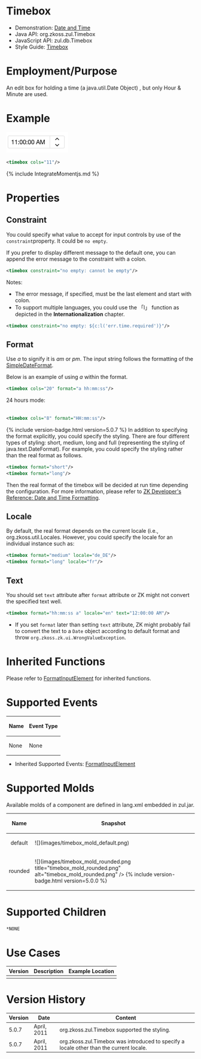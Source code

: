 

# Timebox

- Demonstration: [Date and
  Time](http://www.zkoss.org/zkdemo/input/date_and_time_picker)
- Java API: <javadoc>org.zkoss.zul.Timebox</javadoc>
- JavaScript API: <javadoc directory="jsdoc">zul.db.Timebox</javadoc>
- Style Guide: [
  Timebox](ZK_Style_Guide/XUL_Component_Specification/Timebox)

# Employment/Purpose

An edit box for holding a time (a java.util.Date Object) , but only Hour
& Minute are used.

# Example

![](images/ZKCompRef_Timebox.png)

``` xml
<timebox cols="11"/>
```

{% include IntegrateMomentjs.md %}

# Properties

## Constraint

You could specify what value to accept for input controls by use of the
`constraint`property. It could be `no empty`.

If you prefer to display different message to the default one, you can
append the error message to the constraint with a colon.

``` xml
<timebox constraint="no empty: cannot be empty"/>
```

Notes:

- The error message, if specified, must be the last element and start
  with colon.
- To support multiple languages, you could use the 「l」 function as
  depicted in the **Internationalization** chapter.

``` xml
<timebox constraint="no empty: ${c:l('err.time.required')}"/>
```

## Format

Use *a* to signify it is *am* or *pm*. The input string follows the
formatting of the
[SimpleDateFormat](http://java.sun.com/j2se/1.5.0/docs/api/java/text/SimpleDateFormat.html).

Below is an example of using *a* within the format.

``` xml
<timebox cols="20" format="a hh:mm:ss"/>
```

24 hours mode:

``` xml
 
<timebox cols="8" format="HH:mm:ss"/>
```

{% include version-badge.html version=5.0.7 %} In addition to specifying the format
explicitly, you could specify the styling. There are four different
types of styling: short, medium, long and full (representing the styling
of java.text.DateFormat). For example, you could specify the styling
rather than the real format as follows.

``` xml
<timebox format="short"/>
<timebox format="long"/>
```

Then the real format of the timebox will be decided at run time
depending the configuration. For more information, please refer to [ZK
Developer's Reference: Date and Time
Formatting](ZK_Developer's_Reference/Internationalization/Date_and_Time_Formatting).

## Locale

By default, the real format depends on the current locale (i.e.,
<javadoc method="getCurrent()">org.zkoss.util.Locales</javadoc>.
However, you could specify the locale for an individual instance such
as:

``` xml
<timebox format="medium" locale="de_DE"/>
<timebox format="long" locale="fr"/>
```

## Text

You should set `text` attribute after `format` attribute or ZK might not
convert the specified text well.

``` xml
<timebox format="hh:mm:ss a" locale="en" text="12:00:00 AM"/>
```

- If you set `format` later than setting `text` attribute, ZK might
  probably fail to convert the text to a `Date` object according to
  default format and throw `org.zkoss.zk.ui.WrongValueException`.

# Inherited Functions

Please refer to [
FormatInputElement](ZK_Component_Reference/Base_Components/FormatInputElement)
for inherited functions.

# Supported Events

<table>
<thead>
<tr class="header">
<th><center>
<p>Name</p>
</center></th>
<th><center>
<p>Event Type</p>
</center></th>
</tr>
</thead>
<tbody>
<tr class="odd">
<td><p>None</p></td>
<td><p>None</p></td>
</tr>
</tbody>
</table>

- Inherited Supported Events: [
  FormatInputElement](ZK_Component_Reference/Base_Components/FormatInputElement#Supported_Events)

# Supported Molds

Available molds of a component are defined in lang.xml embedded in
zul.jar.

<table>
<thead>
<tr class="header">
<th><center>
<p>Name</p>
</center></th>
<th><center>
<p>Snapshot</p>
</center></th>
</tr>
</thead>
<tbody>
<tr class="odd">
<td><center>
<p>default</p>
</center></td>
<td>![](images/timebox_mold_default.png)</td>
</tr>
<tr class="even">
<td><center>
<p>rounded</p>
</center></td>
<td><p>![](images/timebox_mold_rounded.png
title="timebox_mold_rounded.png" alt="timebox_mold_rounded.png" /> {%
include version-badge.html version=5.0.0 %}</p></td>
</tr>
</tbody>
</table>

# Supported Children

`*NONE`

# Use Cases

| Version | Description | Example Location |
|---------|-------------|------------------|
|         |             |                  |

# Version History



| Version | Date        | Content                                                                                                                                         |
|---------|-------------|-------------------------------------------------------------------------------------------------------------------------------------------------|
| 5.0.7   | April, 2011 | <javadoc method="setFormat(java.lang.String)">org.zkoss.zul.Timebox</javadoc> supported the styling.                                            |
| 5.0.7   | April, 2011 | <javadoc method="setLocale(java.util.Locale)">org.zkoss.zul.Timebox</javadoc> was introduced to specify a locale other than the current locale. |


